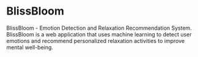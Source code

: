 # BlissBloom
BlissBloom - Emotion Detection and Relaxation Recommendation System. BlissBloom is a web application that uses machine learning to detect user emotions and recommend personalized relaxation activities to improve mental well-being.
